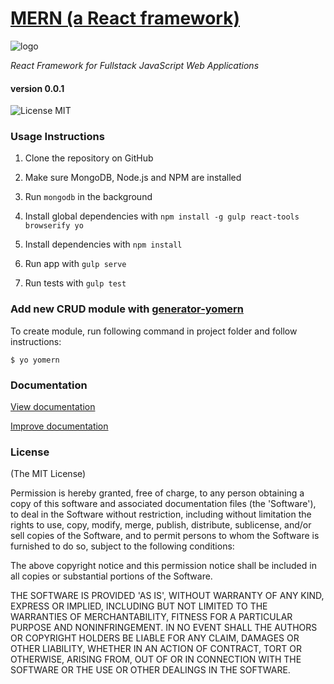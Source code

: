 # [MERN (a React framework)](http://mern.tech-dojo.org)      

![logo](app/images/mern.gif?raw=true)

*React Framework for Fullstack JavaScript Web Applications*

#### version 0.0.1

![License MIT](https://go-shields.herokuapp.com/license-MIT-blue.png)

### Usage Instructions

1. Clone the repository on GitHub

2. Make sure MongoDB, Node.js and NPM are installed

3. Run `mongodb` in the background

4. Install global dependencies with `npm install -g gulp react-tools browserify yo`

5. Install dependencies with `npm install`

6. Run app with `gulp serve`

7. Run tests with `gulp test`

### Add new CRUD module with [generator-yomern](https://www.npmjs.com/package/generator-yomern)

To create module, run following command in project folder and follow instructions:
```
$ yo yomern
```

### Documentation
[View documentation](http://merndoc.tech-dojo.org)

[Improve documentation](https://github.com/tech-dojo/mern-doc)

### License

(The MIT License)

Permission is hereby granted, free of charge, to any person obtaining a copy of this software and associated documentation files (the 'Software'), to deal in the Software without restriction, including without limitation the rights to use, copy, modify, merge, publish, distribute, sublicense, and/or sell copies of the Software, and to permit persons to whom the Software is furnished to do so, subject to the following conditions:

The above copyright notice and this permission notice shall be included in all copies or substantial portions of the Software.

THE SOFTWARE IS PROVIDED 'AS IS', WITHOUT WARRANTY OF ANY KIND, EXPRESS OR IMPLIED, INCLUDING BUT NOT LIMITED TO THE WARRANTIES OF MERCHANTABILITY, FITNESS FOR A PARTICULAR PURPOSE AND NONINFRINGEMENT. IN NO EVENT SHALL THE AUTHORS OR COPYRIGHT HOLDERS BE LIABLE FOR ANY CLAIM, DAMAGES OR OTHER LIABILITY, WHETHER IN AN ACTION OF CONTRACT, TORT OR OTHERWISE, ARISING FROM, OUT OF OR IN CONNECTION WITH THE SOFTWARE OR THE USE OR OTHER DEALINGS IN THE SOFTWARE.
